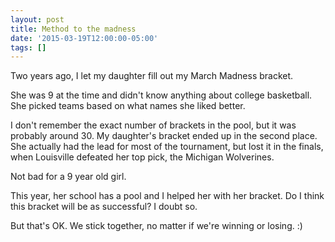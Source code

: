 ```yaml
---
layout: post
title: Method to the madness
date: '2015-03-19T12:00:00-05:00'
tags: []
---
```

Two years ago, I let my daughter fill out my March Madness bracket.

She was 9 at the time and didn't know anything about college basketball. She picked teams based on what names she liked better.

I don't remember the exact number of brackets in the pool, but it was probably around 30. My daughter's bracket ended up in the second place. She actually had the lead for most of the tournament, but lost it in the finals, when Louisville defeated her top pick, the Michigan Wolverines.

Not bad for a 9 year old girl.

This year, her school has a pool and I helped her with her bracket. Do I think this bracket will be as successful? I doubt so.

But that's OK. We stick together, no matter if we're winning or losing. :)
